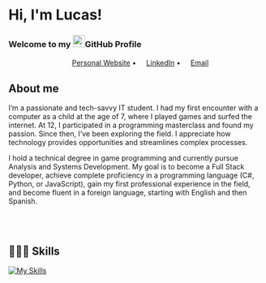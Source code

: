 <!--Presentantion-->
# Hi, I'm Lucas!

### Welcome to my <img src="https://img.icons8.com/color/96/000000/github--v1.png" height="24"/>GitHub Profile

<!--Link-->
<p align="center">
  <a href="coming soon"><img src="https://img.icons8.com/color/96/000000/internet.png" height="16"/>Personal Website</a> •
  <a href="https://www.linkedin.com/in/lucas-ten%C3%B3rio-b1976728a/"><img src="https://img.icons8.com/color/96/000000/linkedin-circled.png" height="16"/>LinkedIn</a> •
  <a href="mailto:lucassouza20804@gmail.com"><img src="https://img.icons8.com/color/96/000000/email.png" height="16"/>Email</a>
</p>

<!--About me-->
<h2>About me</h2>

I’m a passionate and tech-savvy IT student. I had my first encounter with a computer as a child at the age of 7, where I played games and surfed the internet. At 12, I participated in a programming masterclass and found my passion. Since then, I’ve been exploring the field. I appreciate how technology provides opportunities and streamlines complex processes.

I hold a technical degree in game programming and currently pursue Analysis and Systems Development. My goal is to become a Full Stack developer, achieve complete proficiency in a programming language (C#, Python, or JavaScript), gain my first professional experience in the field, and become fluent in a foreign language, starting with English and then Spanish.

<br></br>

## 🧑🏽‍💻 Skills
<!-- Skills: Programming Languages -->
[![My Skills](https://skillicons.dev/icons?i=cs,py,js,html,css)](https://skillicons.dev)
